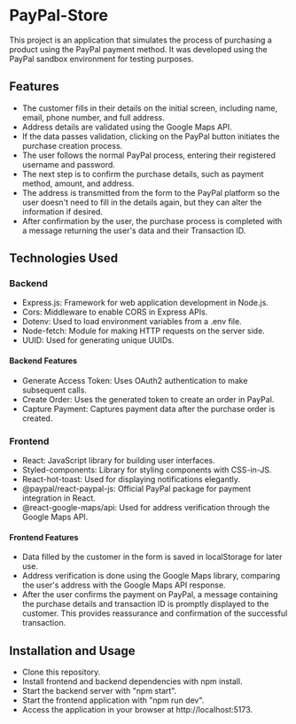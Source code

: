 # PayPal-Store

This project is an application that simulates the process of purchasing a product using the PayPal payment method. It was developed using the PayPal sandbox environment for testing purposes.

## Features
- The customer fills in their details on the initial screen, including name, email, phone number, and full address.
- Address details are validated using the Google Maps API.
- If the data passes validation, clicking on the PayPal button initiates the purchase creation process.
- The user follows the normal PayPal process, entering their registered username and password.
- The next step is to confirm the purchase details, such as payment method, amount, and address.
- The address is transmitted from the form to the PayPal platform so the user doesn't need to fill in the details again, but they can alter the information if desired.
- After confirmation by the user, the purchase process is completed with a message returning the user's data and their Transaction ID.

## Technologies Used

### Backend
- Express.js: Framework for web application development in Node.js.
- Cors: Middleware to enable CORS in Express APIs.
- Dotenv: Used to load environment variables from a .env file.
- Node-fetch: Module for making HTTP requests on the server side.
- UUID: Used for generating unique UUIDs.

#### Backend Features
- Generate Access Token: Uses OAuth2 authentication to make subsequent calls.
- Create Order: Uses the generated token to create an order in PayPal.
- Capture Payment: Captures payment data after the purchase order is created.

### Frontend

- React: JavaScript library for building user interfaces.
- Styled-components: Library for styling components with CSS-in-JS.
- React-hot-toast: Used for displaying notifications elegantly.
- @paypal/react-paypal-js: Official PayPal package for payment integration in React.
- @react-google-maps/api: Used for address verification through the Google Maps API.

#### Frontend Features

- Data filled by the customer in the form is saved in localStorage for later use.
- Address verification is done using the Google Maps library, comparing the user's address with the Google Maps API response.
-  After the user confirms the payment on PayPal, a message containing the purchase details and transaction ID is promptly displayed to the customer. This provides reassurance and confirmation of the successful transaction.

## Installation and Usage

- Clone this repository.
- Install frontend and backend dependencies with npm install.
- Start the backend server with "npm start".
- Start the frontend application with "npm run dev".
- Access the application in your browser at http://localhost:5173.